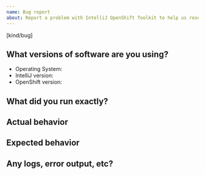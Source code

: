```yaml
---
name: Bug report
about: Report a problem with IntelliJ OpenShift Toolkit to help us resolve it and improve
---
```

[kind/bug]

<!--

Welcome! - We kindly ask you to:

  1. Fill out the issue template below 

Thanks for understanding, and for contributing to the project!

-->

## What versions of software are you using?
- Operating System:
- IntelliJ version:
- OpenShift version:


## What did you run exactly?


## Actual behavior


## Expected behavior


## Any logs, error output, etc?

